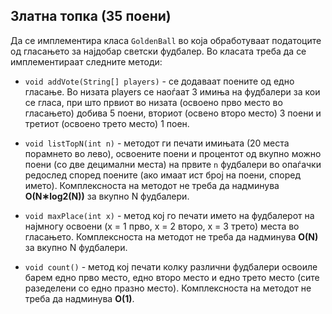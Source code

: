 ## Златна топка (35 поени)
Да се имплементира класа `GoldenBall` во која обработуваат податоците од гласањето за најдобар светски фудбалер. Во класата треба да се имплементираат следните методи:

+ `void addVote(String[] players)` - се додаваат поените од едно гласање. Во низата players се наоѓаат 3 имиња на фудбалери за кои се гласа, при што првиот во низата (освоено прво место во гласањето) добива 5 поени, вториот (освено второ место) 3 поени и третиот (освоено трето место) 1 поен.

+ `void listTopN(int n)` - методот ги печати имињата (20 места порамнето во лево), освоените поени и процентот од вкупно можно поени (со две децимални места) на првите `n` фудбалери во опаѓачки редослед според поените (ако имаат ист број на поени, според името). Комплексноста на методот не треба да надминува **O(N∗log2(N))** за вкупно N фудбалери.

+ `void maxPlace(int x)` - метод кој го печати името на фудбалерот на најмногу освоени (x = 1 прво, x = 2 второ, x = 3 трето) места во гласањето. Комплексноста на методот не треба да надминува **O(N)** за вкупно N фудбалери.
+ `void count()` - метод кој печати колку различни фудбалери освоиле барем едно прво место, едно второ место и едно трето место (сите разеделени со едно празно место). Комплексноста на методот не треба да надминува **O(1)**.
